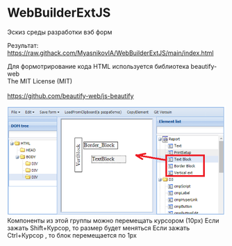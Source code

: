 # WebBuilderExtJS

Эскиз среды разработки вэб форм

Результат: 
https://raw.githack.com/MyasnikovIA/WebBuilderExtJS/main/index.html
<!--
https://raw.githack.com/
-->

Для формотрирование кода HTML используется библиотека 
beautify-web
<br/>The MIT License (MIT)  
<br/>https://github.com/beautify-web/js-beautify




<img src="https://raw.githubusercontent.com/MyasnikovIA/WebBuilderExtJS/main/img/blockMove.png"/><br/>
Компоненты из этой группы можно перемещать курсором (10px)
Если зажать Shift+Курсор, то размер будет меняться
Если зажать Ctrl+Курсор , то блок  перемещается  по 1px